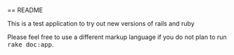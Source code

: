 == README

This is a test application to try out new versions of rails and ruby

Please feel free to use a different markup language if you do not plan to run
<tt>rake doc:app</tt>.